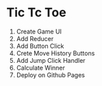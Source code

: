 # Tic Tc Toe
1. Create Game UI
2. Add Reducer
3. Add Button Click
4. Crete Move History Buttons
5. Add Jump Click Handler
6. Calculate Winner
7. Deploy on Github Pages
